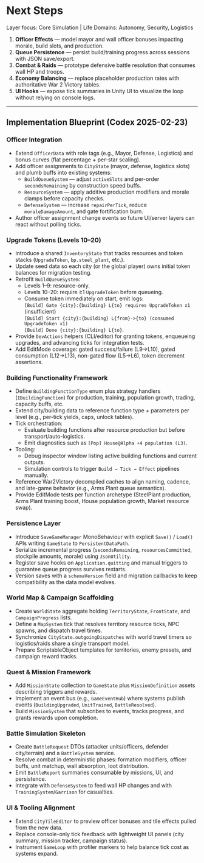 # Next Steps

Layer focus: Core Simulation | Life Domains: Autonomy, Security, Logistics

1. **Officer Effects** — model mayor and wall officer bonuses impacting morale, build slots, and production.
2. **Queue Persistence** — persist build/training progress across sessions with JSON save/export.
3. **Combat & Raids** — prototype defensive battle resolution that consumes wall HP and troops.
4. **Economy Balancing** — replace placeholder production rates with authoritative War 2 Victory tables.
5. **UI Hooks** — expose tick summaries in Unity UI to visualize the loop without relying on console logs.

---

## Implementation Blueprint (Codex 2025-02-23)

### Officer Integration
- Extend `OfficerData` with role tags (e.g., Mayor, Defense, Logistics) and bonus curves (flat percentage + per-star scaling).
- Add officer assignments to `CityState` (mayor, defense, logistics slots) and plumb buffs into existing systems:
  - `BuildQueueSystem` — adjust `activeSlots` and per-order `secondsRemaining` by construction speed buffs.
  - `ResourceSystem` — apply additive production modifiers and morale clamps before capacity checks.
  - `DefenseSystem` — increase `repairPerTick`, reduce `moraleDamageAmount`, and gate fortification burn.
- Author officer assignment change events so future UI/server layers can react without polling ticks.

### Upgrade Tokens (Levels 10–20)
- Introduce a shared `InventoryState` that tracks resources and token stacks (`UpgradeToken`, `bp.steel_plant`, etc.).
- Update seed data so each city (or the global player) owns initial token balances for migration testing.
- Retrofit `BuildQueueSystem`:
  - Levels 1–9: resource-only.
  - Levels 10–20: require ≥1 `UpgradeToken` before queueing.
  - Consume token immediately on start, emit logs:  
    `[Build] Gate {city}:{building} L{to} requires UpgradeToken x1` (insufficient)  
    `[Build] Start {city}:{building} L{from}->{to} (consumed UpgradeToken x1)`  
    `[Build] Done {city}:{building} L{to}`.
- Provide `DevActions` helpers (CLI/editor) for granting tokens, enqueueing upgrades, and advancing ticks for integration tests.
- Add EditMode coverage: gated success/failure (L9→L10), gated consumption (L12→L13), non-gated flow (L5→L6), token decrement assertions.

### Building Functionality Framework
- Define `BuildingFunctionType` enum plus strategy handlers (`IBuildingFunction`) for production, training, population growth, trading, capacity buffs, etc.
- Extend city/building data to reference function type + parameters per level (e.g., per-tick yields, caps, unlock tables).
- Tick orchestration:
  - Evaluate building functions after resource production but before transport/auto-logistics.
  - Emit diagnostics such as `[Pop] House@Alpha +4 population (L3)`.
- Tooling:
  - Debug inspector window listing active building functions and current outputs.
  - Simulation controls to trigger `Build → Tick → Effect` pipelines manually.
- Reference War2Victory decompiled caches to align naming, cadence, and late-game behavior (e.g., Arms Plant queue semantics).
- Provide EditMode tests per function archetype (SteelPlant production, Arms Plant training boost, House population growth, Market resource swap).

### Persistence Layer
- Introduce `SaveGameManager` MonoBehaviour with explicit `Save()` / `Load()` APIs writing `GameState` to `PersistentDataPath`.
- Serialize incremental progress (`secondsRemaining`, `resourcesCommitted`, stockpile amounts, morale) using `JsonUtility`.
- Register save hooks on `Application.quitting` and manual triggers to guarantee queue progress survives restarts.
- Version saves with a `schemaVersion` field and migration callbacks to keep compatibility as the data model evolves.

### World Map & Campaign Scaffolding
- Create `WorldState` aggregate holding `TerritoryState`, `FrontState`, and `CampaignProgress` lists.
- Define a `MapSystem` tick that resolves territory resource ticks, NPC spawns, and dispatch travel times.
- Synchronize `CityState.outgoingDispatches` with world travel timers so logistics/raids share a single transport model.
- Prepare ScriptableObject templates for territories, enemy presets, and campaign reward tracks.

### Quest & Mission Framework
- Add `MissionState` collection to `GameState` plus `MissionDefinition` assets describing triggers and rewards.
- Implement an event bus (e.g., `GameEventHub`) where systems publish events (`BuildingUpgraded`, `UnitTrained`, `BattleResolved`).
- Build `MissionSystem` that subscribes to events, tracks progress, and grants rewards upon completion.

### Battle Simulation Skeleton
- Create `BattleRequest` DTOs (attacker units/officers, defender city/terrain) and a `BattleSystem` service.
- Resolve combat in deterministic phases: formation modifiers, officer buffs, unit matchup, wall absorption, loot distribution.
- Emit `BattleReport` summaries consumable by missions, UI, and persistence.
- Integrate with `DefenseSystem` to feed wall HP changes and with `TrainingSystem`/`Garrison` for casualties.

### UI & Tooling Alignment
- Extend `CityTileEditor` to preview officer bonuses and tile effects pulled from the new data.
- Replace console-only tick feedback with lightweight UI panels (city summary, mission tracker, campaign status).
- Instrument `GameLoop` with profiler markers to help balance tick cost as systems expand.

